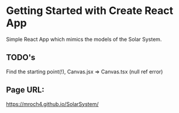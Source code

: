 # Getting Started with Create React App

Simple React App which mimics the models of the Solar System.

## TODO's

Find the starting point(!), Canvas.jsx => Canvas.tsx (null ref error)

## Page URL:

https://mroch4.github.io/SolarSystem/
